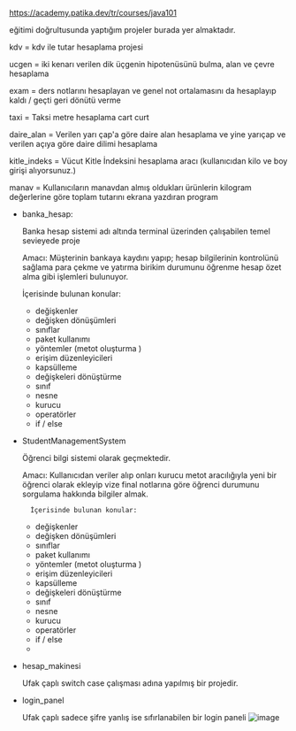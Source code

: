 https://academy.patika.dev/tr/courses/java101

eğitimi doğrultusunda yaptığım projeler burada yer almaktadır.

kdv = kdv ile tutar hesaplama projesi

ucgen = iki kenarı verilen dik üçgenin hipotenüsünü bulma, alan ve çevre hesaplama

exam = ders notlarını hesaplayan ve genel not ortalamasını da hesaplayıp kaldı / geçti geri dönütü verme

taxi = Taksi metre hesaplama cart curt

daire_alan = Verilen yarı çap'a göre daire alan hesaplama ve yine yarıçap ve verilen açıya göre daire dilimi hesaplama

kitle_indeks = Vücut Kitle İndeksini hesaplama aracı (kullanıcıdan kilo ve boy girişi alıyorsunuz.)

manav = Kullanıcıların manavdan almış oldukları ürünlerin kilogram değerlerine göre toplam tutarını ekrana yazdıran program


- banka_hesap:

    Banka hesap sistemi  adı altında terminal üzerinden çalışabilen temel sevieyede proje

    Amacı: Müşterinin bankaya kaydını yapıp; 
    hesap bilgilerinin kontrolünü sağlama
    para çekme ve yatırma
    birikim durumunu öğrenme
    hesap özet alma gibi işlemleri bulunuyor.

    İçerisinde bulunan konular: 
    - değişkenler
    - değişken dönüşümleri
    - sınıflar 
    - paket kullanımı 
    - yöntemler (metot oluşturma ) 
    - erişim düzenleyicileri
    - kapsülleme
    - değişkeleri dönüştürme
    - sınıf 
    - nesne 
    - kurucu
    - operatörler
    - if / else

- StudentManagementSystem

    Öğrenci bilgi sistemi olarak geçmektedir.

    Amacı: Kullanıcıdan veriler alıp onları kurucu metot aracılığıyla yeni bir öğrenci olarak ekleyip vize final notlarına göre öğrenci durumunu sorgulama hakkında bilgiler almak.

        İçerisinde bulunan konular: 
    - değişkenler
    - değişken dönüşümleri
    - sınıflar 
    - paket kullanımı 
    - yöntemler (metot oluşturma ) 
    - erişim düzenleyicileri
    - kapsülleme
    - değişkeleri dönüştürme
    - sınıf 
    - nesne 
    - kurucu
    - operatörler
    - if / else
    - 
- hesap_makinesi
  
  Ufak çaplı switch case çalışması adına yapılmış bir projedir.

- login_panel

  Ufak çaplı sadece şifre yanlış ise sıfırlanabilen bir login paneli ![image](https://github.com/user-attachments/assets/bdadb52b-f67e-408e-b6b9-38c66a182c2b)
